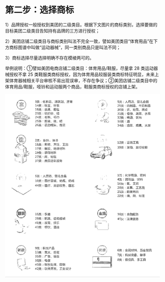 # 第二步：选择商标

1）品牌授权一般授权到美团的二级类目。根据下文图片的商标类别，选择要做的目标美团二级类目告知持有品牌的三方进行授权；

2）美团店铺二级类目与商标类别叫法不完全一致，譬如美团类目“体育用品”在下方商标图谱中叫做“运动器械”，同一类别商品只是叫法不同；

3）商标选择尽量选择明确不存在模棱两可的。

举例说明：①譬如美团电商店铺二级类目：体育用品/鞋服，尽量拿 28 类运动器械授权不拿 25 类鞋服类商标授权，因为体育用品较服装类商标特征明显，未来上架体育器械相关平台审核不易出现误审，不存在争议；②美团店铺二级类目中的体育用品/鞋服，哑铃和运动服两个商品，鞋服类商标授权的店铺上架。

![](img/042c96ca90e2f97824051795fecf5069.png)